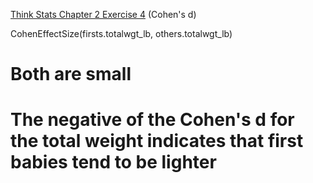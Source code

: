 [Think Stats Chapter 2 Exercise 4](http://greenteapress.com/thinkstats2/html/thinkstats2003.html#toc24) (Cohen's d)

CohenEffectSize(firsts.totalwgt_lb, others.totalwgt_lb)
# Both are small
# The negative of the Cohen's d for the total weight indicates that first babies tend to be lighter
